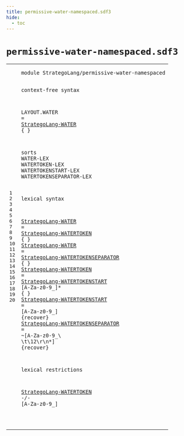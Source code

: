 ```yaml
---
title: permissive-water-namespaced.sdf3
hide:
  - toc
---
```


# `permissive-water-namespaced.sdf3`



[pdmosses/stratego/stratego.lang/src-gen/syntax/StrategoLang/permissive-water-namespaced.sdf3]: https://github.com/pdmosses/stratego/blob/master/stratego.lang/src-gen/syntax/StrategoLang/permissive-water-namespaced.sdf3 "The source file on GitHub"

<div class="sdf3"><table class="highlighttable"><tbody><tr><td class="linenos"><div class="linenodiv"><pre><span></span>1
2
3
4
5
6
7
8
9
10
11
12
13
14
15
16
17
18
19
20
</pre></div></td>
<td class="code"><pre><code><span class="keyword">module</span> <span id="StrategoLang/permissive-water-namespaced_7_47" title="Not referenced locally, nor via imports">StrategoLang/permissive-water-namespaced</span>


<span class="keyword">context-free syntax</span>

  <span class="keyword">LAYOUT</span>.<span class="cons_Constructor">WATER</span> = <a href="#StrategoLang-WATER_206_224" id="StrategoLang-WATER_88_106" title="Defined at line 12, 13">StrategoLang-WATER</a> { }

<span class="keyword">sorts</span> <span id="WATER_118_123" title="Not referenced locally, nor via imports">WATER</span><span class="keyword">-LEX</span> <span id="WATERTOKEN_128_138" title="Not referenced locally, nor via imports">WATERTOKEN</span><span class="keyword">-LEX</span> <span id="WATERTOKENSTART_143_158" title="Not referenced locally, nor via imports">WATERTOKENSTART</span><span class="keyword">-LEX</span> <span id="WATERTOKENSEPARATOR_163_182" title="Not referenced locally, nor via imports">WATERTOKENSEPARATOR</span><span class="keyword">-LEX</span>

<span class="keyword">lexical syntax</span>

  <a href="#StrategoLang-WATER_88_106" id="StrategoLang-WATER_206_224" title="Referenced at line 6">StrategoLang-WATER</a> = <a href="#StrategoLang-WATERTOKEN_317_340" id="StrategoLang-WATERTOKEN_227_250" title="Defined at line 14">StrategoLang-WATERTOKEN</a> { }
  <a href="#StrategoLang-WATER_88_106" id="StrategoLang-WATER_257_275" title="Referenced at line 6">StrategoLang-WATER</a> = <a href="#StrategoLang-WATERTOKENSEPARATOR_450_482" id="StrategoLang-WATERTOKENSEPARATOR_278_310" title="Defined at line 16">StrategoLang-WATERTOKENSEPARATOR</a> { }
  <a href="#StrategoLang-WATERTOKEN_548_571" id="StrategoLang-WATERTOKEN_317_340" title="Referenced at line 20">StrategoLang-WATERTOKEN</a> = <a href="#StrategoLang-WATERTOKENSTART_393_421" id="StrategoLang-WATERTOKENSTART_343_371" title="Defined at line 15">StrategoLang-WATERTOKENSTART</a> [<span class="cons_Regular">A</span>-<span class="cons_Regular">Z</span><span class="cons_Regular">a</span>-<span class="cons_Regular">z</span><span class="cons_Regular">0</span>-<span class="cons_Regular">9</span>\_]* { }
  <a href="#StrategoLang-WATERTOKENSTART_343_371" id="StrategoLang-WATERTOKENSTART_393_421" title="Referenced at line 14">StrategoLang-WATERTOKENSTART</a> = [<span class="cons_Regular">A</span>-<span class="cons_Regular">Z</span><span class="cons_Regular">a</span>-<span class="cons_Regular">z</span><span class="cons_Regular">0</span>-<span class="cons_Regular">9</span>\_] {<span class="keyword">recover</span>}
  <a href="#StrategoLang-WATERTOKENSEPARATOR_278_310" id="StrategoLang-WATERTOKENSEPARATOR_450_482" title="Referenced at line 13">StrategoLang-WATERTOKENSEPARATOR</a> = ~[<span class="cons_Regular">A</span>-<span class="cons_Regular">Z</span><span class="cons_Regular">a</span>-<span class="cons_Regular">z</span><span class="cons_Regular">0</span>-<span class="cons_Regular">9</span>\_\ \t<span class="cons_Decimal">\12</span>\r\n\*] {<span class="keyword">recover</span>}

<span class="keyword">lexical restrictions</span>

  <a href="#StrategoLang-WATERTOKEN_317_340" id="StrategoLang-WATERTOKEN_548_571" title="Defined at line 14">StrategoLang-WATERTOKEN</a> -/- [<span class="cons_Regular">A</span>-<span class="cons_Regular">Z</span><span class="cons_Regular">a</span>-<span class="cons_Regular">z</span><span class="cons_Regular">0</span>-<span class="cons_Regular">9</span>\_]

</code></pre></td></tr></tbody></table></div>